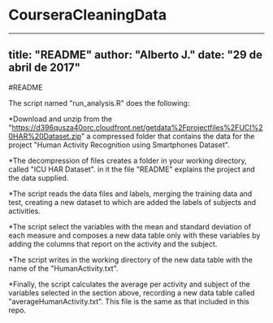 # CourseraCleaningData
---
title: "README"
author: "Alberto J."
date: "29 de abril de 2017"
---

#README


The script named "run_analysis.R" does the following:

*Download and unzip from the "https://d396qusza40orc.cloudfront.net/getdata%2Fprojectfiles%2FUCI%20HAR%20Dataset.zip" a compressed folder that contains the data for the project "Human Activity Recognition using Smartphones Dataset".

*The decompression of files creates a folder in your working directory, called "ICU HAR Dataset". in it the file "README" explains the project and the data supplied.

*The script reads the data files and labels, merging the training data and test, creating a new dataset to which are added the labels of subjects and activities.

*The script select the variables with the mean and standard deviation of each measure and composes a new data table only with these variables by adding the columns that report on the activity and the subject.

*The script writes in the working directory of the new data table with the name of the "HumanActivity.txt".

*Finally, the script calculates the average per activity and subject of the variables selected in the section above, recording a new data table called "averageHumanActivity.txt". This file is the same as that included in this repo.
